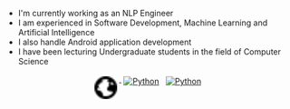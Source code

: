 - I'm currently working as an NLP Engineer
- I am experienced in Software Development, Machine Learning and Artificial Intelligence
- I also handle Android application development
- I have been lecturing Undergraduate students in the field of Computer Science

<p align="center">
 <a href="https://www.abhishekkoirala.com.np/" target="_blank" rel="noopener noreferrer"> <img src="https://raw.githubusercontent.com/iconic/open-iconic/master/svg/globe.svg" alt="Python" height="40" style="vertical-align:top; margin:4px"> </a>
 <a href="https://www.linkedin.com/in/abhishek-koirala-3686b2a0/" target="_blank" rel="noopener noreferrer"> <img src="https://cdn.jsdelivr.net/npm/simple-icons@v3/icons/linkedin.svg" alt="Python" height="40" style="vertical-align:top; margin:4px"></a>
 <a href="mailto:readeravskh@gmail.com"> <img src="https://cdn.jsdelivr.net/npm/simple-icons@v3/icons/gmail.svg" alt="Python" height="40" style="vertical-align:top; margin:4px"></a>
 </p>
